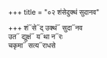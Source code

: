 +++
title = "०२ शंसेदुक्थं सुदानव"

+++
शं᳓से᳓द् उक्थं᳓ सुदा᳓नव  
उत᳓ द्युक्षं᳓ य᳓था न᳓रः  
चकृमा᳓ सत्य᳓राधसे